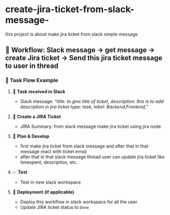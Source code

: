 # create-jira-ticket-from-slack-message-
this project is about make jira ticket from slack simple message 

## 🧩 Workflow: Slack message  → get message → create Jira ticket → Send this jira ticket message to user in thread 

### 🔄 Task Flow Example

1. 📩 **Task received in Slack**
   - Slack message:
     _“title: to give title of ticket,
     description: this is to add description in jira ticket
     type: task,
     label: Backend,Frontend,”_

2. 📝 **Create a JIRA Ticket**
   - JIRA Summary: from slack message make jira ticket using jira node

3. 📂 **Plan & Develop**
   - first make jira ticket from slack message and after that in that message react with ticket emoji
   - after that in that slack message thread user can update jira ticket like timespent, description, etc.

4. ✅ **Test**
   - Test in new slack workspace 

5. 🚀 **Deployment (if applicable)**
   - Deploy this workflow in slack workspace for all the user
   - Update JIRA ticket status to `Done`

